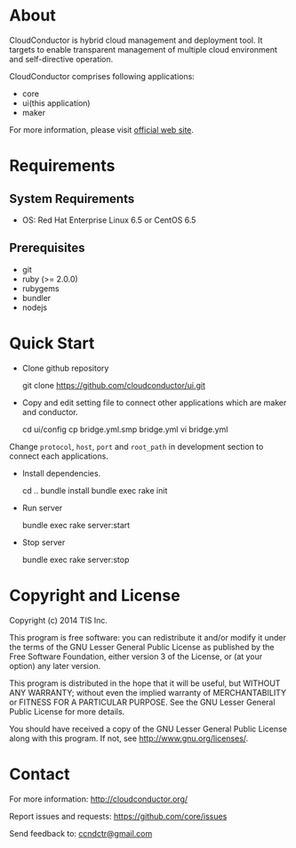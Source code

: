 About
=====

CloudConductor is hybrid cloud management and deployment tool.
It targets to enable transparent management of multiple cloud environment
and self-directive operation.

CloudConductor comprises following applications:

- core
- ui(this application)
- maker

For more information, please visit [official web site](http://cloudconductor.org/).


Requirements
============

System Requirements
-------------------

- OS: Red Hat Enterprise Linux 6.5 or CentOS 6.5

Prerequisites
-------------

- git
- ruby (>= 2.0.0)
- rubygems
- bundler
- nodejs


Quick Start
===========

- Clone github repository

    git clone https://github.com/cloudconductor/ui.git

- Copy and edit setting file to connect other applications which are maker and conductor.

    cd ui/config
    cp bridge.yml.smp bridge.yml
    vi bridge.yml

Change `protocol`, `host`, `port` and `root_path` in development section to connect each applications.

- Install dependencies.

    cd ..
    bundle install
    bundle exec rake init

- Run server

    bundle exec rake server:start

- Stop server

    bundle exec rake server:stop


Copyright and License
=====================

Copyright (c) 2014 TIS Inc.

This program is free software: you can redistribute it and/or modify
it under the terms of the GNU Lesser General Public License as published by
the Free Software Foundation, either version 3 of the License, or
(at your option) any later version.

This program is distributed in the hope that it will be useful,
but WITHOUT ANY WARRANTY; without even the implied warranty of
MERCHANTABILITY or FITNESS FOR A PARTICULAR PURPOSE.  See the
GNU Lesser General Public License for more details.

You should have received a copy of the GNU Lesser General Public License
along with this program.  If not, see <http://www.gnu.org/licenses/>.


Contact
=======

For more information: <http://cloudconductor.org/>

Report issues and requests: <https://github.com/core/issues>

Send feedback to: <ccndctr@gmail.com>

